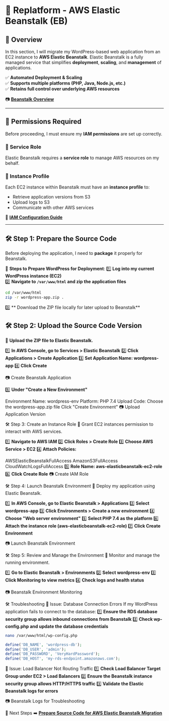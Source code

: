 # **🚀 Replatform - AWS Elastic Beanstalk (EB)**

## **📌 Overview**
In this section, I will migrate my WordPress-based web application from an EC2 instance to **AWS Elastic Beanstalk**. Elastic Beanstalk is a fully managed service that simplifies **deployment**, **scaling**, and **management** of applications.

✅ **Automated Deployment & Scaling**  
✅ **Supports multiple platforms (PHP, Java, Node.js, etc.)**  
✅ **Retains full control over underlying AWS resources**  

📷 [**Beanstalk Overview**](./images/beanstalk-overview.png)

---

## **📌 Permissions Required**
Before proceeding, I must ensure my **IAM permissions** are set up correctly.

### **🔹 Service Role**
Elastic Beanstalk requires a **service role** to manage AWS resources on my behalf.

### **🔹 Instance Profile**
Each EC2 instance within Beanstalk must have an **instance profile** to:
- Retrieve application versions from S3
- Upload logs to S3
- Communicate with other AWS services

🔗 **[IAM Configuration Guide](https://docs.aws.amazon.com/elasticbeanstalk/latest/dg/iam-roles.html)**

---

## **🛠️ Step 1: Prepare the Source Code**
Before deploying the application, I need to **package** it properly for Beanstalk.

📌 **Steps to Prepare WordPress for Deployment**:
1️⃣ **Log into my current WordPress instance (EC2)**  
2️⃣ **Navigate to `/var/www/html` and zip the application files**  
```bash
cd /var/www/html
zip -r wordpress-app.zip .
```
3️⃣ ** Download the ZIP file locally for later upload to Beanstalk** 

## **🛠️ Step 2: Upload the Source Code Version**
📌 **Upload the ZIP file to Elastic Beanstalk.**

1️⃣ **In AWS Console, go to Services > Elastic Beanstalk** 
2️⃣ **Click Applications > Create Application** 
3️⃣ **Set Application Name: wordpress-app** 
4️⃣ **Click Create** 

📷 Create Beanstalk Application

5️⃣ **Under "Create a New Environment"** 

Environment Name: wordpress-env
Platform: PHP 7.4
Upload Code: Choose the wordpress-app.zip file
Click "Create Environment"
📷 Upload Application Version

🛠️ Step 3: Create an Instance Role
📌 Grant EC2 instances permission to interact with AWS services.

1️⃣ **Navigate to AWS IAM** 
2️⃣ **Click Roles > Create Role** 
3️⃣ **Choose AWS Service > EC2** 
4️⃣ **Attach Policies:** 

AWSElasticBeanstalkFullAccess
AmazonS3FullAccess
CloudWatchLogsFullAccess
5️⃣ **Role Name: aws-elasticbeanstalk-ec2-role** 
6️⃣ **Click Create Role** 
📷 Create IAM Role

🛠️ Step 4: Launch Beanstalk Environment
📌 Deploy my application using Elastic Beanstalk.

1️⃣ **In AWS Console, go to Elastic Beanstalk > Applications** 
2️⃣ **Select wordpress-app** 
3️⃣ **Click Environments > Create a new environment** 
4️⃣ **Choose "Web server environment"** 
5️⃣ **Select PHP 7.4 as the platform** 
6️⃣ **Attach the instance role (aws-elasticbeanstalk-ec2-role)** 
7️⃣ **Click Create Environment** 

📷 Launch Beanstalk Environment

🛠️ Step 5: Review and Manage the Environment
📌 Monitor and manage the running environment.

1️⃣ **Go to Elastic Beanstalk > Environments** 
2️⃣ **Select wordpress-env** 
3️⃣ **Click Monitoring to view metrics** 
4️⃣ **Check logs and health status** 

📷 Beanstalk Environment Monitoring

🛠️ Troubleshooting
🔹 Issue: Database Connection Errors
If my WordPress application fails to connect to the database: 
1️⃣ **Ensure the RDS database security group allows inbound connections from Beanstalk** 
2️⃣ **Check wp-config.php and update the database credentials** 
```bash
nano /var/www/html/wp-config.php
```
```php
define('DB_NAME', 'wordpress-db');
define('DB_USER', 'admin');
define('DB_PASSWORD', 'VeryHardPassword');
define('DB_HOST', 'my-rds-endpoint.amazonaws.com');
```
🔹 Issue: Load Balancer Not Routing Traffic
1️⃣ **Check Load Balancer Target Group under EC2 > Load Balancers** 
2️⃣ **Ensure the Beanstalk instance security group allows HTTP/HTTPS traffic** 
3️⃣ **Validate the Elastic Beanstalk logs for errors** 

📷 Beanstalk Logs for Troubleshooting

📌 Next Steps
➡️ **[Prepare Source Code for AWS Elastic Beanstalk Migration](../docs/replatform-eb-prepare.md)** 
